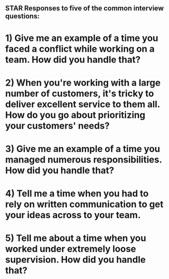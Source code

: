 ## STAR Responses to five of the common interview questions:


# 1) Give me an example of a time you faced a conflict while working on a team. How did you handle that?


# 2) When you're working with a large number of customers, it's tricky to deliver excellent service to them all. How do you go about prioritizing your customers' needs?


# 3) Give me an example of a time you managed numerous responsibilities. How did you handle that?


# 4) Tell me a time when you had to rely on written communication to get your ideas across to your team.


# 5) Tell me about a time when you worked under extremely loose supervision. How did you handle that?


 